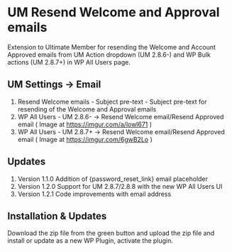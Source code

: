 # UM Resend Welcome and Approval emails
Extension to Ultimate Member for resending the Welcome and Account Approved emails from UM Action dropdown (UM 2.8.6-) and WP Bulk actions (UM 2.8.7+) in WP All Users page.

## UM Settings -> Email
1. Resend Welcome emails - Subject pre-text - Subject pre-text for resending of the Welcome and Approval emails
2. WP All Users - UM 2.8.6- -> Resend Welcome email/Resend Approved email ( Image at https://imgur.com/a/lowl671 )
3. WP All Users - UM 2.8.7+ -> Resend Welcome email/Resend Approved email ( Image at https://imgur.com/6gwB2Lo )

## Updates
1. Version 1.1.0 Addition of {password_reset_link} email placeholder
2. Version 1.2.0 Support for UM 2.8.7/2.8.8 with the new WP All Users UI
3. Version 1.2.1 Code improvements with email address

## Installation & Updates
Download the zip file from the green button and upload the zip file and install or update as a new WP Plugin, activate the plugin.
